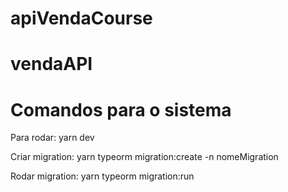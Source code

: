 # apiVendaCourse
# vendaAPI


# Comandos para o sistema

Para rodar:
 yarn dev

Criar migration:
  yarn typeorm migration:create -n nomeMigration

Rodar migration:
  yarn typeorm migration:run
